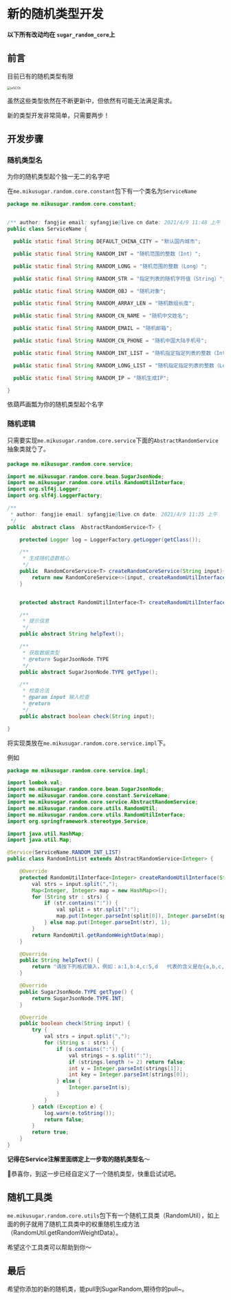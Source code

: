 # 新的随机类型开发

**以下所有改动均在 `sugar_random_core`上**

## 前言
目前已有的随机类型有限

<img src="https://cdn.jsdelivr.net/gh/mikusugar/PictureBed@master/uPic/2021/06/ieSCOt.png" alt="ieSCOt" style="zoom:50%;" />

虽然这些类型依然在不断更新中，但依然有可能无法满足需求。

新的类型开发非常简单，只需要两步！

## 开发步骤

### 随机类型名

为你的随机类型起个独一无二的名字吧

在`me.mikusugar.random.core.constant`包下有一个类名为`ServiceName`

```java
package me.mikusugar.random.core.constant;


/** author: fangjie email: syfangjie@live.cn date: 2021/4/9 11:48 上午 */
public class ServiceName {

  public static final String DEFAULT_CHINA_CITY = "默认国内城市";

  public static final String RANDOM_INT = "随机范围的整数（Int）";

  public static final String RANDOM_LONG = "随机范围的整数（Long）";

  public static final String RANDOM_STR = "指定列表的随机字符值（String）";

  public static final String RANDOM_OBJ = "随机对象";

  public static final String RANDOM_ARRAY_LEN = "随机数组长度";

  public static final String RANDOM_CN_NAME = "随机中文姓名";

  public static final String RANDOM_EMAIL = "随机邮箱";

  public static final String RANDOM_CN_PHONE = "随机中国大陆手机号";

  public static final String RANDOM_INT_LIST = "随机指定指定列表的整数（Int）";

  public static final String RANDOM_LONG_LIST = "随机指定指定列表的整数（Long）";

  public static final String RANDOM_IP = "随机生成IP";

}

```

依葫芦画瓢为你的随机类型起个名字

### 随机逻辑

只需要实现`me.mikusugar.random.core.service`下面的`AbstractRandomService`抽象类就👌了。

```java
package me.mikusugar.random.core.service;

import me.mikusugar.random.core.bean.SugarJsonNode;
import me.mikusugar.random.core.utils.RandomUtilInterface;
import org.slf4j.Logger;
import org.slf4j.LoggerFactory;

/**
 * author: fangjie email: syfangjie@live.cn date: 2021/4/9 11:35 上午
 */
public  abstract class  AbstractRandomService<T> {

    protected Logger log = LoggerFactory.getLogger(getClass());

    /**
     * 生成随机造数核心
     */
    public  RandomCoreService<T> createRandomCoreService(String input){
        return new RandomCoreService<>(input, createRandomUtilInterface(input));
    }


    protected abstract RandomUtilInterface<T> createRandomUtilInterface(String input);

    /**
     * 提示信息
     */
    public abstract String helpText();

    /**
     * 获取数据类型
     * @return SugarJsonNode.TYPE
     */
    public abstract SugarJsonNode.TYPE getType();

    /**
     * 检查合法
     * @param input 输入检查
     * @return
     */
    public abstract boolean check(String input);

}

```

将实现类放在`me.mikusugar.random.core.service.impl`下。

例如

```java
package me.mikusugar.random.core.service.impl;

import lombok.val;
import me.mikusugar.random.core.bean.SugarJsonNode;
import me.mikusugar.random.core.constant.ServiceName;
import me.mikusugar.random.core.service.AbstractRandomService;
import me.mikusugar.random.core.utils.RandomUtil;
import me.mikusugar.random.core.utils.RandomUtilInterface;
import org.springframework.stereotype.Service;

import java.util.HashMap;
import java.util.Map;

@Service(ServiceName.RANDOM_INT_LIST)
public class RandomIntList extends AbstractRandomService<Integer> {

    @Override
    protected RandomUtilInterface<Integer> createRandomUtilInterface(String input) {
        val strs = input.split(",");
        Map<Integer, Integer> map = new HashMap<>();
        for (String str : strs) {
            if (str.contains(":")) {
                val split = str.split(":");
                map.put(Integer.parseInt(split[0]), Integer.parseInt(split[1]));
            } else map.put(Integer.parseInt(str), 1);
        }
        return RandomUtil.getRandomWeightData(map);
    }

    @Override
    public String helpText() {
        return "请按下列格式输入，例如：a:1,b:4,c:5,d   代表的含义是在{a,b,c,d}中随机取值" + "其中它们的权重依次是1,4,5,1  默认权重1可不输入";
    }

    @Override
    public SugarJsonNode.TYPE getType() {
        return SugarJsonNode.TYPE.INT;
    }

    @Override
    public boolean check(String input) {
        try {
            val strs = input.split(",");
            for (String s : strs) {
                if (s.contains(":")) {
                    val strings = s.split(":");
                    if (strings.length != 2) return false;
                    int v = Integer.parseInt(strings[1]);
                    int key = Integer.parseInt(strings[0]);
                } else {
                    Integer.parseInt(s);
                }
            }
        } catch (Exception e) {
            log.warn(e.toString());
            return false;
        }
        return true;
    }
}

```

**记得在Service注解里面绑定上一步取的随机类型名**～

🎉恭喜你，到这一步已经自定义了一个随机类型，快重启试试吧。

## 随机工具类

`me.mikusugar.random.core.utils`包下有一个随机工具类（RandomUtil），如上面的例子就用了随机工具类中的权重随机生成方法（RandomUtil.getRandomWeightData）。

希望这个工具类可以帮助到你～

## 最后

希望你添加的新的随机类，能pull到SugarRandom,期待你的pull~。

